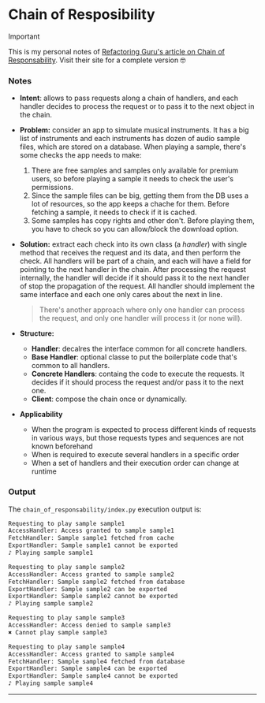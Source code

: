 # Chain of Resposibility

> [!IMPORTANT]
> This is my personal notes of [Refactoring Guru's article on Chain of Responsability](https://refactoring.guru/design-patterns/chain-of-responsability). Visit their site for a complete version 🤓

### Notes

- **Intent**: allows to pass requests along a chain of handlers, and each handler decides to process the request or to pass it to the next object in the chain.

- **Problem:** consider an app to simulate musical instruments. It has a big list of instruments and each instruments has dozen of audio sample files, which are stored on a database. When playing a sample, there's some checks the app needs to make: 
  1. There are free samples and samples only available for premium users, so before playing a sample it needs to check the user's permissions. 
  2. Since the sample files can be big, getting them from the DB uses a lot of resources, so the app keeps a chache for them. Before fetching a sample, it needs to check if it is cached.
  3. Some samples has copy rights and other don't. Before playing them, you have to check so you can allow/block the download option.


- **Solution:** extract each check into its own class (a *handler*) with single method that receives the request and its data, and then perform the check. All handlers will be part of a chain, and each will have a field for pointing to the next handler in the chain. After processing the request internally, the handler will decide if it should pass it to the next handler of stop the propagation of the request. All handler should implement the same interface and each one only cares about the next in line. 
  > There's another approach where only one handler can process the request, and only one handler will process it (or none will).   


- **Structure:**
  - **Handler**: decalres the interface common for all concrete handlers.
  - **Base Handler**: optional classe to put the boilerplate code that's common to all handlers.
  - **Concrete Handlers**: containg the code to execute the requests. It decides if it should process the request and/or pass it to the next one. 
  - **Client**: compose the chain once or dynamically. 

- **Applicability**
  - When the program is expected to process different kinds of requests in various ways, but those requests types and sequences are not known beforehand
  - When is required to execute several handlers in a specific order
  - When a set of handlers and their execution order can change at runtime

### Output

The `chain_of_responsability/index.py` execution output is:

```cmd
Requesting to play sample sample1
AccessHandler: Access granted to sample sample1
FetchHandler: Sample sample1 fetched from cache
ExportHandler: Sample sample1 cannot be exported
♪ Playing sample sample1

Requesting to play sample sample2
AccessHandler: Access granted to sample sample2
FetchHandler: Sample sample2 fetched from database
ExportHandler: Sample sample2 can be exported
ExportHandler: Sample sample2 cannot be exported
♪ Playing sample sample2

Requesting to play sample sample3
AccessHandler: Access denied to sample sample3
✖ Cannot play sample sample3

Requesting to play sample sample4
AccessHandler: Access granted to sample sample4
FetchHandler: Sample sample4 fetched from database
ExportHandler: Sample sample4 can be exported
ExportHandler: Sample sample4 cannot be exported
♪ Playing sample sample4
```
****